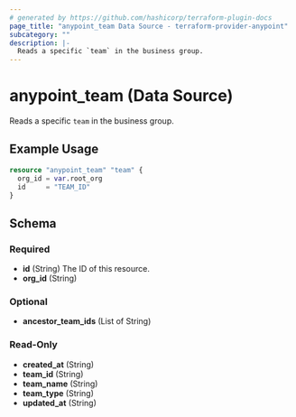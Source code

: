 ```yaml
---
# generated by https://github.com/hashicorp/terraform-plugin-docs
page_title: "anypoint_team Data Source - terraform-provider-anypoint"
subcategory: ""
description: |-
  Reads a specific `team` in the business group.
---
```


# anypoint_team (Data Source)

Reads a specific `team` in the business group.

## Example Usage

```terraform
resource "anypoint_team" "team" {
  org_id = var.root_org
  id     = "TEAM_ID"
}
```

<!-- schema generated by tfplugindocs -->
## Schema

### Required

- **id** (String) The ID of this resource.
- **org_id** (String)

### Optional

- **ancestor_team_ids** (List of String)

### Read-Only

- **created_at** (String)
- **team_id** (String)
- **team_name** (String)
- **team_type** (String)
- **updated_at** (String)


